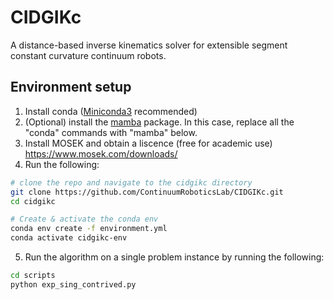 # CIDGIKc

A distance-based inverse kinematics solver for extensible segment constant curvature continuum robots.

## Environment setup

1. Install conda ([Miniconda3](https://docs.conda.io/en/latest/miniconda.html) recommended)
2. (Optional) install the [mamba](https://mamba.readthedocs.io/en/latest/installation.html#existing-conda-install) package. In this case, replace all the "conda" commands with "mamba" below.
3. Install MOSEK and obtain a liscence (free for academic use) https://www.mosek.com/downloads/
4. Run the following:

```sh
# clone the repo and navigate to the cidgikc directory
git clone https://github.com/ContinuumRoboticsLab/CIDGIKc.git
cd cidgikc

# Create & activate the conda env
conda env create -f environment.yml
conda activate cidgikc-env
```

5. Run the algorithm on a single problem instance by running the following:
 ```sh 
 cd scripts 
 python exp_sing_contrived.py
 ```
